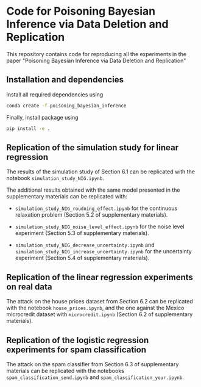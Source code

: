 # Code for Poisoning Bayesian Inference via Data Deletion and Replication

This repository contains code for reproducing all the experiments in the paper "Poisoning Bayesian Inference via Data Deletion and Replication"

## Installation and dependencies

Install all required dependencies using

```bash
conda create -f poisoning_bayesian_inference
```

Finally, install package using

```bash
pip install -e .
```

## Replication of the simulation study for linear regression

The results of the simulation study of Section 6.1 can be replicated with the notebook ```simulation_study_NIG.ipynb```.

The additional results obtained with the same model presented in the supplementary materials can be replicated with:

- ```simulation_study_NIG_roudning_effect.ipynb``` for the continuous relaxation problem (Section 5.2 of supplementary materials).

- ```simulation_study_NIG_noise_level_effect.ipynb``` for the noise level experiment (Section 5.3 of supplementary materials).

- ```simulation_study_NIG_decrease_uncertainty.ipynb``` and ```simulation_study_NIG_increase_uncertainty.ipynb``` for the uncertainty experiment (Section 5.4 of supplementary materials).


## Replication of the linear regression experiments on real data

The attack on the house prices dataset from Section 6.2 can be replicated with the notebook ```house_prices.ipynb```, and the one against the Mexico microcredit dataset with ```microcredit.ipynb``` (Section 6.2 of supplementary materials).

## Replication of the logistic regression experiments for spam classification

The attack on the spam classifier from Section 6.3 of supplementary materials can be replicated with the notebooks ```spam_classification_send.ipynb``` and  ```spam_classification_your.ipynb```.

